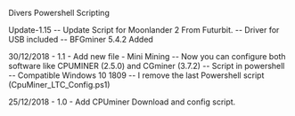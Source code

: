 Divers Powershell Scripting

Update-1.15
-- Update Script for Moonlander 2 From Futurbit.
-- Driver for USB included
-- BFGminer 5.4.2 Added

30/12/2018 - 1.1 - Add new file - Mini Mining
-- Now you can configure both software like CPUMINER (2.5.0) and CGminer (3.7.2)
-- Script in powershell
-- Compatible Windows 10 1809
-- I remove the last Powershell script (CpuMiner_LTC_Config.ps1)

25/12/2018 - 1.0 - Add CPUminer Download and config script.

